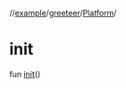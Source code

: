 //[example](../../index.md)/[greeteer](../index.md)/[Platform](index.md)/[<init>](-init-.md)



# init  
fun [init](-init-.md)()
